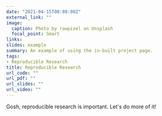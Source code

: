 ```yaml
---
date: "2021-04-15T00:00:00Z"
external_link: ""
image:
  caption: Photo by rawpixel on Unsplash
  focal_point: Smart
links:
slides: example
summary: An example of using the in-built project page.
tags:
- Reproducible Research
title: Reproducible Research
url_code: ""
url_pdf: ""
url_slides: ""
url_video: ""
---
```


Gosh, reproducible research is important. Let's do more of it! 

